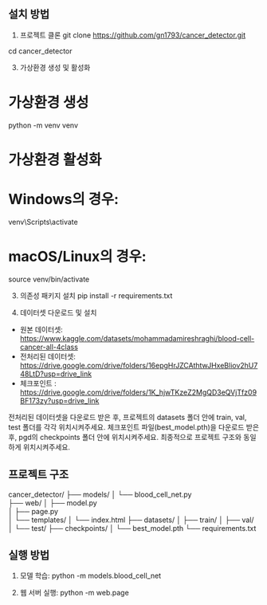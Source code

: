 ## 설치 방법

1. 프로젝트 클론
git clone https://github.com/gn1793/cancer_detector.git

cd cancer_detector

3. 가상환경 생성 및 활성화
# 가상환경 생성
python -m venv venv

# 가상환경 활성화
# Windows의 경우:
venv\Scripts\activate
# macOS/Linux의 경우:
source venv/bin/activate

3. 의존성 패키지 설치
pip install -r requirements.txt

4. 데이터셋 다운로드 및 설치
- 원본 데이터셋: https://www.kaggle.com/datasets/mohammadamireshraghi/blood-cell-cancer-all-4class
- 전처리된 데이터셋: https://drive.google.com/drive/folders/16epgHrJZCAthtwJHxeBliov2hU748LtD?usp=drive_link
- 체크포인트 : https://drive.google.com/drive/folders/1K_hjwTKzeZ2MgQD3eQVjTfz09BF173zy?usp=drive_link

전처리된 데이터셋을 다운로드 받은 후, 프로젝트의 datasets 폴더 안에 train, val, test 폴더를 각각 위치시켜주세요.
체크포인트 파일(best_model.pth)을 다운로드 받은 후, pgd의 checkpoints 폴더 안에 위치시켜주세요.
최종적으로 프로젝트 구조와 동일하게 위치시켜주세요.

## 프로젝트 구조
cancer_detector/
├── models/
│   └── blood_cell_net.py    
├── web/
│   ├── model.py           
│   ├── page.py           
│   └── templates/
│       └── index.html
├── datasets/
│   ├── train/
│   ├── val/
│   └── test/
├── checkpoints/
│   └── best_model.pth
└── requirements.txt

## 실행 방법

1. 모델 학습:
python -m models.blood_cell_net

2. 웹 서버 실행:
python -m web.page

